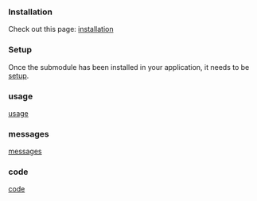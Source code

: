 <!--@include: build/thumbnails/intro.md-->

### Installation

Check out this page: [installation](build/thumbnails/installation.md)

### Setup

Once the submodule has been installed in your application, it needs to be [setup](build/thumbnails/setup.md).

### usage

[usage](build/thumbnails/usage.md)

### messages

[messages](build/thumbnails/messages.md)

### code

[code](build/thumbnails/code.md)
